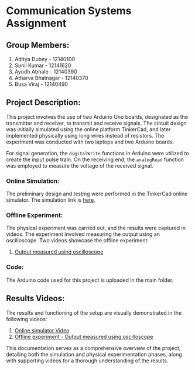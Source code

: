 # Communication Systems Assignment 

## Group Members:
1) Aditya Dubey - 12140100
2) Sunil Kumar - 12141620
3) Ayudh Abhale - 12140390
4) Atharva Bhatnagar - 12140370
5) Busa Viraj - 12140490

## Project Description:
This project involves the use of two Arduino Uno boards, designated as the transmitter and receiver, to transmit and receive signals. The circuit design was initially simulated using the online platform TinkerCad, and later implemented physically using long wires instead of resistors. The experiment was conducted with two laptops and two Arduino boards.

For signal generation, the `digitalWrite` functions in Arduino were utilized to create the input pulse train. On the receiving end, the `analogRead` function was employed to measure the voltage of the received signal.

### Online Simulation:
The preliminary design and testing were performed in the TinkerCad online simulator. The simulation link is [here](https://www.tinkercad.com/things/ihNba3Csmhe-sizzling-crift-amur/editel?sharecode=IL2ZjtdGiuHfR_8eh3qfWRBehl1jZMXm2J_omQIxM04).

### Offline Experiment:
The physical experiment was carried out, and the results were captured in videos. The experiment involved measuring the output using an oscilloscope. Two videos showcase the offline experiment:
1. [Output measured using oscilloscope](https://drive.google.com/file/d/1YMD8-TadbAWFFpgGMHRxcQTGo5UdVbMm/view?usp=drivesdk)
### Code:
The Arduino code used for this project is uploaded in the main folder.

## Results Videos:
The results and functioning of the setup are visually demonstrated in the following videos:

1. [Online simulator Video](https://drive.google.com/file/d/1YKnaDLxKIhr-y1ta4FUF7c8EiOVXr8s5/view?usp=drivesdk)
2. [Offline experiment - Output measured using oscilloscope](https://drive.google.com/file/d/1YMD8-TadbAWFFpgGMHRxcQTGo5UdVbMm/view?usp=drivesdk)

This documentation serves as a comprehensive overview of the project, detailing both the simulation and physical experimentation phases, along with supporting videos for a thorough understanding of the results.


